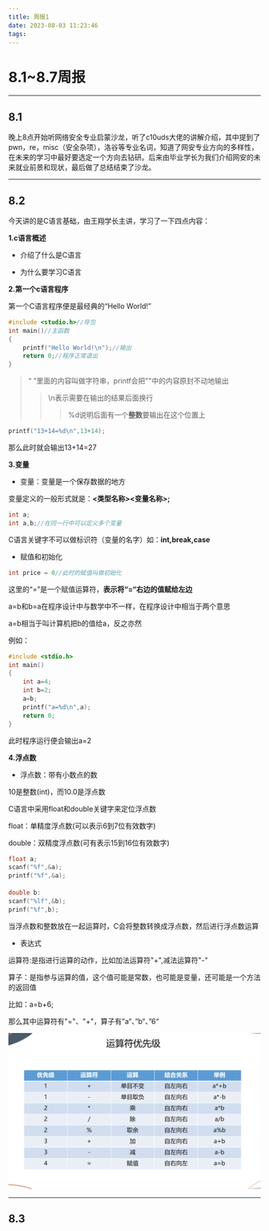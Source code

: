 ```yaml
---
title: 周报1
date: 2023-08-03 11:23:46
tags:
---
```

# 8.1~8.7周报

--------

## 8.1

晚上8点开始听网络安全专业启蒙沙龙，听了c10uds大佬的讲解介绍，其中提到了pwn，re，misc（安全杂项），洛谷等专业名词，知道了网安专业方向的多样性，在未来的学习中最好要选定一个方向去钻研。后来由毕业学长为我们介绍网安的未来就业前景和现状，最后做了总结结束了沙龙。

-------

## 8.2

今天讲的是C语言基础，由王翔学长主讲，学习了一下四点内容：

**1.c语言概述**

- 介绍了什么是C语言

- 为什么要学习C语言

**2.第一个c语言程序**

第一个C语言程序便是最经典的“Hello World!”

```c
#include <studio.h>//导包
int main()//主函数
{
    printf("Hello World!\n");//输出
    return 0;//程序正常退出
}
```

<!--一定要注意程序格式不然在开学后用的pta程序会跑不起来-->

>“ ”里面的内容叫做字符串，printf会把""中的内容原封不动地输出
>>\n表示需要在输出的结果后面换行
>>> %d说明后面有一个**整数**要输出在这个位置上

```c
printf("13+14=%d\n",13+14);
```
那么此时就会输出13+14=27
<!--注意中文的分号；和英文的;的区别-->

**3.变量**

- 变量：变量是一个保存数据的地方

变量定义的一般形式就是：**<类型名称><变量名称>;**

```c
int a;
int a,b;//在同一行中可以定义多个变量
```

C语言关键字不可以做标识符（变量的名字）如：**int,break,case**

- 赋值和初始化

```c
int price = 0//此时的赋值叫做初始化
```

这里的“=”是一个赋值运算符，**表示将“=“右边的值赋给左边**

a=b和b=a在程序设计中与数学中不一样，在程序设计中相当于两个意思

a=b相当于叫计算机把b的值给a，反之亦然

例如：

```c
#include <stdio.h> 
int main()
{
    int a=4;
    int b=2;
    a=b;
    printf("a=%d\n",a);
    return 0;
}
```

此时程序运行便会输出a=2

**4.浮点数**

- 浮点数：带有小数点的数

10是整数(int)，而10.0是浮点数

C语言中采用float和double关键字来定位浮点数

float：单精度浮点数(可以表示6到7位有效数字)

double：双精度浮点数(可有表示15到16位有效数字)

```c
float a;
scanf("%f",&a);
printf("%f",&a);

double b:
scanf("%lf",&b);
prinf("%f",b);
```

当浮点数和整数放在一起运算时，C会将整数转换成浮点数，然后进行浮点数运算

- 表达式

运算符:是指进行运算的动作，比如加法运算符"+",减法运算符"-"

算子：是指参与运算的值，这个值可能是常数，也可能是变量，还可能是一个方法的返回值

比如：a=b+6;

那么其中运算符有"="、"+"，算子有”a“、”b“、”6“

<img src="8.1~8.7周报/QQ图片20230802173453.png" style="zoom:50%;" />

--------

## 8.3

